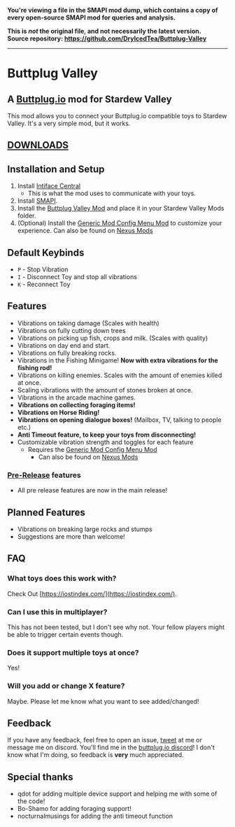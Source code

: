 **You're viewing a file in the SMAPI mod dump, which contains a copy of every open-source SMAPI mod
for queries and analysis.**

**This is _not_ the original file, and not necessarily the latest version.**  
**Source repository: https://github.com/DryIcedTea/Buttplug-Valley**

----

# Buttplug Valley
## A [Buttplug.io](https://buttplug.io/) mod for Stardew Valley

This mod allows you to connect your Buttplug.io compatible toys to Stardew Valley. It's a very simple mod, but it works.
## [DOWNLOADS](https://github.com/DryIcedTea/Buttplug-Valley/releases)

## Installation and Setup
1. Install [Intiface Central](https://intiface.com/central/)
   - This is what the mod uses to communicate with your toys.
2. Install [SMAPI](https://smapi.io/).
3. Install the [Buttplug Valley Mod](https://github.com/DryIcedTea/Buttplug-Valley/releases) and place it in your Stardew Valley Mods folder.
4. (Optional) Install the [Generic Mod Config Menu Mod](https://www.moddrop.com/stardew-valley/mods/771692-generic-mod-config-menu) to customize your experience. Can also be found on [Nexus Mods](https://www.nexusmods.com/stardewvalley/mods/5098)

## Default Keybinds
* `P` - Stop Vibration
* `I` - Disconnect Toy and stop all vibrations
* `K` - Reconnect Toy
## Features
* Vibrations on taking damage (Scales with health)
* Vibrations on fully cutting down trees
* Vibrations on picking up fish, crops and milk. (Scales with quality)
* Vibrations on day end and start.
* Vibrations on fully breaking rocks.
* Vibrations in the Fishing Minigame! **Now with extra vibrations for the fishing rod!** 
* Vibrations on killing enemies. Scales with the amount of enemies killed at once.
* Scaling vibrations with the amount of stones broken at once.
* Vibrations in the arcade machine games.
* **Vibrations on collecting foraging items!**
* **Vibrations on Horse Riding!**
* **Vibrations on opening dialogue boxes!** (Mailbox, TV, talking to people etc.)
* **Anti Timeout feature, to keep your toys from disconnecting!**
* Customizable vibration strength and toggles for each feature
  * Requires the [Generic Mod Config Menu Mod](https://www.moddrop.com/stardew-valley/mods/771692-generic-mod-config-menu)
    * Can also be found on [Nexus Mods](https://www.nexusmods.com/stardewvalley/mods/5098)

### [Pre-Release](https://github.com/DryIcedTea/Buttplug-Valley/releases) features
* All pre release features are now in the main release!

## Planned Features
* Vibrations on breaking large rocks and stumps
* Suggestions are more than welcome!
## FAQ
### What toys does this work with?
Check Out [https://iostindex.com/](https://iostindex.com/).
### Can I use this in multiplayer?
This has not been tested, but I don't see why not. Your fellow players might be able to trigger certain events though.
### Does it support multiple toys at once?
Yes!
### Will you add or change X feature?
Maybe. Please let me know what you want to see added/changed!

## Feedback
If you have any feedback, feel free to open an issue, [tweet](https://twitter.com/DryIcedMatcha) at me or message me on discord. You'll find me in the [buttplug.io discord](https://discord.buttplug.io/)!
I don't know what I'm doing, so feedback is **very** much appreciated.


## Special thanks
* qdot for adding multiple device support and helping me with some of the code!
* Bo-Shamo for adding foraging support!
* nocturnalmusings for adding the anti timeout function
